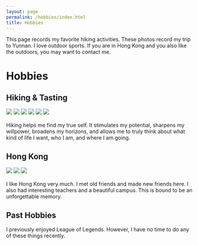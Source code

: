 ```yaml
---
layout: page
permalink: /hobbies/index.html
title: Hobbies
---
```


This page records my favorite hiking activities. These photos record my trip to Yunnan. I love outdoor sports. If you are in Hong Kong and you also like the outdoors, you may want to contact me.

# Hobbies

## Hiking & Tasting

<div class="third">
<img src="/images/hiking1.jpg">
<img src="/images/hiking2.jpg">
<img src="/images/hiking3.jpg">
<img src="/images/yunnan.jpg">
<img src="/images/hiking4.jpg">
<img src="/images/hiking5.jpg">
</div>
<br>Hiking helps me find my true self. It stimulates my potential, sharpens my willpower, broadens my horizons, and allows me to truly think about what kind of life I want, who I am, and where I am going.

## Hong Kong

<div class="third">
<img src="/images/hkust.jpg">
<img src="/images/castle.jpg">
<img src="/images/5120Lecture.jpg">
</div>
<br>I like Hong Kong very much. I met old friends and made new friends here. I also had interesting teachers and a beautiful campus. This is bound to be an unforgettable memory.



## Past Hobbies

I previously enjoyed League of Legends. However, I have no time to do any of these things recently.


<!-- ## Chat with me

**Aug 2025:** I have set up the [online-coffee-time](https://calendly.com/lancecai/meet-with-lance) (Inspired by [lancecai](https://caihanlin.com/)). Welcome to chat with me! -->

<!-- Calendly inline widget begin -->

<!-- <div class="calendly-inline-widget" data-url="https://calendly.com/lancecai/meet-with-lance" style="min-width:320px;height:630px;"></div>
<script type="text/javascript" src="https://assets.calendly.com/assets/external/widget.js" async></script> -->
<!-- Calendly inline widget end -->
